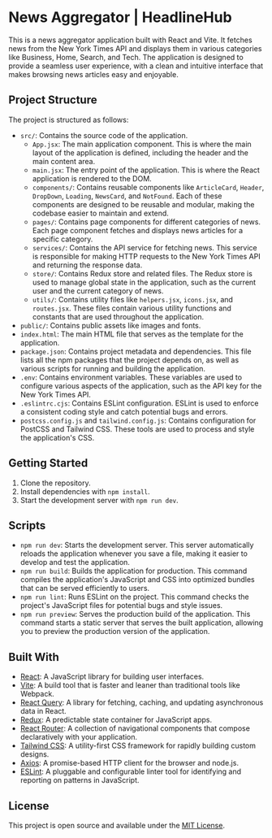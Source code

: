 # News Aggregator | HeadlineHub

This is a news aggregator application built with React and Vite. It fetches news from the New York Times API and displays them in various categories like Business, Home, Search, and Tech. The application is designed to provide a seamless user experience, with a clean and intuitive interface that makes browsing news articles easy and enjoyable.

## Project Structure

The project is structured as follows:

- `src/`: Contains the source code of the application.
  - `App.jsx`: The main application component. This is where the main layout of the application is defined, including the header and the main content area.
  - `main.jsx`: The entry point of the application. This is where the React application is rendered to the DOM.
  - `components/`: Contains reusable components like `ArticleCard`, `Header`, `DropDown`, `Loading`, `NewsCard`, and `NotFound`. Each of these components are designed to be reusable and modular, making the codebase easier to maintain and extend.
  - `pages/`: Contains page components for different categories of news. Each page component fetches and displays news articles for a specific category.
  - `services/`: Contains the API service for fetching news. This service is responsible for making HTTP requests to the New York Times API and returning the response data.
  - `store/`: Contains Redux store and related files. The Redux store is used to manage global state in the application, such as the current user and the current category of news.
  - `utils/`: Contains utility files like `helpers.jsx`, `icons.jsx`, and `routes.jsx`. These files contain various utility functions and constants that are used throughout the application.
- `public/`: Contains public assets like images and fonts.
- `index.html`: The main HTML file that serves as the template for the application.
- `package.json`: Contains project metadata and dependencies. This file lists all the npm packages that the project depends on, as well as various scripts for running and building the application.
- `.env`: Contains environment variables. These variables are used to configure various aspects of the application, such as the API key for the New York Times API.
- `.eslintrc.cjs`: Contains ESLint configuration. ESLint is used to enforce a consistent coding style and catch potential bugs and errors.
- `postcss.config.js` and `tailwind.config.js`: Contains configuration for PostCSS and Tailwind CSS. These tools are used to process and style the application's CSS.

## Getting Started

1. Clone the repository.
2. Install dependencies with `npm install`.
3. Start the development server with `npm run dev`.

## Scripts

- `npm run dev`: Starts the development server. This server automatically reloads the application whenever you save a file, making it easier to develop and test the application.
- `npm run build`: Builds the application for production. This command compiles the application's JavaScript and CSS into optimized bundles that can be served efficiently to users.
- `npm run lint`: Runs ESLint on the project. This command checks the project's JavaScript files for potential bugs and style issues.
- `npm run preview`: Serves the production build of the application. This command starts a static server that serves the built application, allowing you to preview the production version of the application.

## Built With

- [React](https://reactjs.org/): A JavaScript library for building user interfaces.
- [Vite](https://vitejs.dev/): A build tool that is faster and leaner than traditional tools like Webpack.
- [React Query](https://react-query.tanstack.com/): A library for fetching, caching, and updating asynchronous data in React.
- [Redux](https://redux.js.org/): A predictable state container for JavaScript apps.
- [React Router](https://reactrouter.com/): A collection of navigational components that compose declaratively with your application.
- [Tailwind CSS](https://tailwindcss.com/): A utility-first CSS framework for rapidly building custom designs.
- [Axios](https://axios-http.com/): A promise-based HTTP client for the browser and node.js.
- [ESLint](https://eslint.org/): A pluggable and configurable linter tool for identifying and reporting on patterns in JavaScript.

## License

This project is open source and available under the [MIT License](LICENSE).
